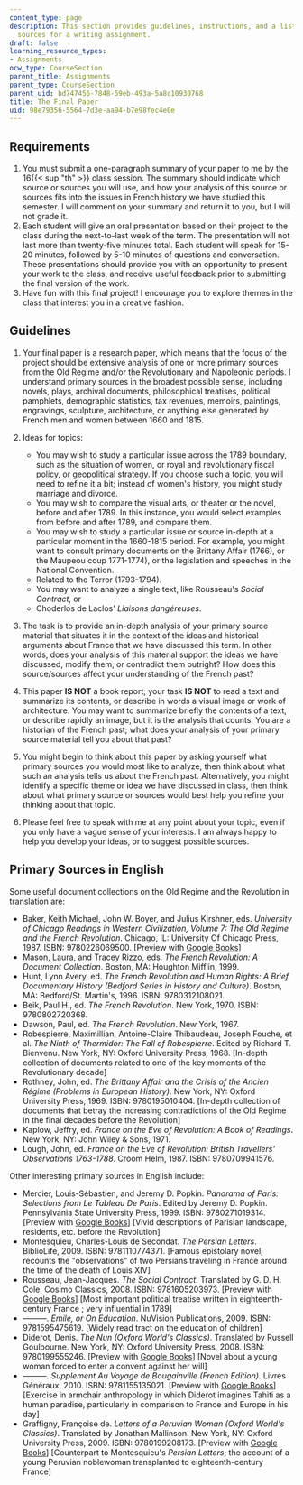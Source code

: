 ```yaml
---
content_type: page
description: This section provides guidelines, instructions, and a list of primary
  sources for a writing assignment.
draft: false
learning_resource_types:
- Assignments
ocw_type: CourseSection
parent_title: Assignments
parent_type: CourseSection
parent_uid: bd747456-7848-59eb-493a-5a8c10930768
title: The Final Paper
uid: 98e79356-5564-7d3e-aa94-b7e98fec4e0e
---
```

## Requirements

1. You must submit a one-paragraph summary of your paper to me by the 16{{< sup "th" >}} class session. The summary should indicate which source or sources you will use, and how your analysis of this source or sources fits into the issues in French history we have studied this semester. I will comment on your summary and return it to you, but I will not grade it.
2. Each student will give an oral presentation based on their project to the class during the next-to-last week of the term. The presentation will not last more than twenty-five minutes total. Each student will speak for 15-20 minutes, followed by 5-10 minutes of questions and conversation. These presentations should provide you with an opportunity to present your work to the class, and receive useful feedback prior to submitting the final version of the work.
3. Have fun with this final project! I encourage you to explore themes in the class that interest you in a creative fashion.

## Guidelines

1. Your final paper is a research paper, which means that the focus of the project should be extensive analysis of one or more primary sources from the Old Regime and/or the Revolutionary and Napoleonic periods. I understand primary sources in the broadest possible sense, including novels, plays, archival documents, philosophical treatises, political pamphlets, demographic statistics, tax revenues, memoirs, paintings, engravings, sculpture, architecture, or anything else generated by French men and women between 1660 and 1815.
2. Ideas for topics:   
      
    - You may wish to study a particular issue across the 1789 boundary, such as the situation of women, or royal and revolutionary fiscal policy, or geopolitical strategy. If you choose such a topic, you will need to refine it a bit; instead of women's history, you might study marriage and divorce.
    - You may wish to compare the visual arts, or theater or the novel, before and after 1789. In this instance, you would select examples from before and after 1789, and compare them.
    - You may wish to study a particular issue or source in-depth at a particular moment in the 1660-1815 period. For example, you might want to consult primary documents on the Brittany Affair (1766), or the Maupeou coup 1771-1774), or the legislation and speeches in the National Convention.
    - Related to the Terror (1793-1794).
    - You may want to analyze a single text, like Rousseau's *Social Contract*, or
    - Choderlos de Laclos' *Liaisons dangéreuses*.
3. The task is to provide an in-depth analysis of your primary source material that situates it in the context of the ideas and historical arguments about France that we have discussed this term. In other words, does your analysis of this material support the ideas we have discussed, modify them, or contradict them outright? How does this source/sources affect your understanding of the French past?
4. This paper **IS NOT** a book report; your task **IS NOT** to read a text and summarize its contents, or describe in words a visual image or work of architecture. You may want to summarize briefly the contents of a text, or describe rapidly an image, but it is the analysis that counts. You are a historian of the French past; what does your analysis of your primary source material tell you about that past?
5. You might begin to think about this paper by asking yourself what primary sources you would most like to analyze, then think about what such an analysis tells us about the French past. Alternatively, you might identify a specific theme or idea we have discussed in class, then think about what primary source or sources would best help you refine your thinking about that topic.
6. Please feel free to speak with me at any point about your topic, even if you only have a vague sense of your interests. I am always happy to help you develop your ideas, or to suggest possible sources.

## Primary Sources in English

Some useful document collections on the Old Regime and the Revolution in translation are:

- Baker, Keith Michael, John W. Boyer, and Julius Kirshner, eds. *University of Chicago Readings in Western Civilization, Volume 7: The Old Regime and the French Revolution*. Chicago, IL: University Of Chicago Press, 1987. ISBN: 9780226069500. \[Preview with [Google Books](http://books.google.com/books?id=MB5zuyyQ4rMC&pg=PAfrontcover)\]
- Mason, Laura, and Tracey Rizzo, eds. *The French Revolution: A Document Collection*. Boston, MA: Houghton Mifflin, 1999.
- Hunt, Lynn Avery, ed. *The French Revolution and Human Rights: A Brief Documentary History (Bedford Series in History and Culture)*. Boston, MA: Bedford/St. Martin's, 1996. ISBN: 9780312108021.
- Beik, Paul H., ed. *The French Revolution*. New York, 1970. ISBN: 9780802720368.
- Dawson, Paul, ed. *The French Revolution*. New York, 1967.
- Robespierre, Maximillian, Antoine-Claire Thibaudeau, Joseph Fouche, et al. *The Ninth of Thermidor: The Fall of Robespierre*. Edited by Richard T. Bienvenu. New York, NY: Oxford University Press, 1968. \[In-depth collection of documents related to one of the key moments of the Revolutionary decade\]
- Rothney, John, ed. *The Brittany Affair and the Crisis of the Ancien Régime (Problems in European History)*. New York, NY: Oxford University Press, 1969. ISBN: 9780195010404. \[In-depth collection of documents that betray the increasing contradictions of the Old Regime in the final decades before the Revolution\]
- Kaplow, Jeffry, ed. *France on the Eve of Revolution: A Book of Readings*. New York, NY: John Wiley & Sons, 1971.
- Lough, John, ed. *France on the Eve of Revolution: British Travellers' Observations 1763-1788*. Croom Helm, 1987. ISBN: 9780709941576.

Other interesting primary sources in English include:

- Mercier, Louis-Sébastien, and Jeremy D. Popkin. *Panorama of Paris: Selections from Le Tableau De Paris*. Edited by Jeremy D. Popkin. Pennsylvania State University Press, 1999. ISBN: 9780271019314. \[Preview with [Google Books](http://books.google.com/books?id=Dv1WaVU2_eoC&pg=PAfrontcover)\] \[Vivid descriptions of Parisian landscape, residents, etc. before the Revolution\]
- Montesquieu, Charles-Louis de Secondat. *The Persian Letters*. BiblioLife, 2009. ISBN: 9781110774371. \[Famous epistolary novel; recounts the "observations" of two Persians traveling in France around the time of the death of Louis XIV\]
- Rousseau, Jean-Jacques. *The Social Contract*. Translated by G. D. H. Cole. Cosimo Classics, 2008. ISBN: 9781605203973. \[Preview with [Google Books](http://books.google.com/books?id=CyiOSafbzUYC&pg=PAfrontcover)\] \[Most important political treatise written in eighteenth-century France ; very influential in 1789\]
- ———. *Emile, or On Education*. NuVision Publications, 2009. ISBN: 9781595475619. \[Widely read tract on the education of children\]
- Diderot, Denis. *The Nun (Oxford World's Classics)*. Translated by Russell Goulbourne. New York, NY: Oxford University Press, 2008. ISBN: 9780199555246. \[Preview with [Google Books](http://books.google.com/books?id=7BIUDAAAQBAJ&pg=PAfrontcover)\] \[Novel about a young woman forced to enter a convent against her will\]
- ———. *Supplement Au Voyage de Bougainville (French Edition)*. Livres Généraux, 2010. ISBN: 9781155135021. \[Preview with [Google Books](http://books.google.com/books?id=8Qj-ptmPgVMC&pg=Pafrontcover)\] \[Exercise in armchair anthropology in which Diderot imagines Tahiti as a human paradise, particularly in comparison to France and Europe in his day\]
- Graffigny, Françoise de. *Letters of a Peruvian Woman (Oxford World's Classics)*. Translated by Jonathan Mallinson. New York, NY: Oxford University Press, 2009. ISBN: 9780199208173. \[Preview with [Google Books](http://books.google.com/books?id=6bCtkWmZMq4C&pg=PAfrontcover)\] \[Counterpart to Montesquieu's *Persian Letters*; the account of a young Peruvian noblewoman transplanted to eighteenth-century France\]